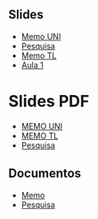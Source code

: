 
<!-- - [Estatística Aplicada I](https://shorturl.at/25nBH) 11/03/2025 (PPT)
- [Estatística Aplicada I](https://github.com/magnotairone/slides/blob/main/Apresenta%C3%A7%C3%A3o%20IME%20USP.pdf) (PDF)
-->

## Slides
- [Memo UNI](https://insper-my.sharepoint.com/:p:/g/personal/magnotfs_insper_edu_br/EYV7dti2zXhMuFrVZFZRPUcBR5eGZ0DIJXOrkeGvZFYDmA?e=LPFSh3)
- [Pesquisa](https://rpubs.com/magnotfs/projeto_pesquisa)
- [Memo TL](https://insper-my.sharepoint.com/:p:/g/personal/magnotfs_insper_edu_br/EUUna1zHD1NPu79mix9Hf9sBUWgB1J6WpaYCKwBJer0geQ?e=ALpM8U)
- [Aula 1](https://rpubs.com/magnotfs/aula1)

# Slides PDF
- [MEMO UNI](https://github.com/magnotairone/material/blob/main/memorial%202.pdf)
- [MEMO TL](https://github.com/magnotairone/material/blob/main/Memorial%20PPT.pdf)
- [Pesquisa](https://github.com/magnotairone/material/blob/main/Projeto%20de%20Pesquisa.pdf)

## Documentos
- [Memo](https://github.com/magnotairone/material/blob/main/memorial.pdf)
- [Pesquisa](https://github.com/magnotairone/material/blob/main/projeto_pesquisa.pdf)
